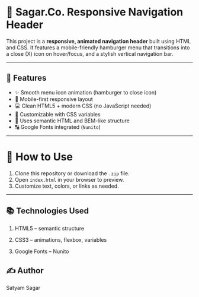 # 🧭 Sagar.Co. Responsive Navigation Header

This project is a **responsive, animated navigation header** built using HTML and CSS. It features a mobile-friendly hamburger menu that transitions into a close (X) icon on hover/focus, and a stylish vertical navigation bar.

---

## 🌟 Features

- ✨ Smooth menu icon animation (hamburger to close icon)
- 📱 Mobile-first responsive layout
- 💻 Clean HTML5 + modern CSS (no JavaScript needed)
- 🎨 Customizable with CSS variables
- 🧠 Uses semantic HTML and BEM-like structure
- 🔠 Google Fonts integrated (`Nunito`)

---

# 🚀 How to Use

1. Clone this repository or download the `.zip` file.
2. Open `index.html` in your browser to preview.
3. Customize text, colors, or links as needed.

---

## 📚 Technologies Used

1. HTML5 – semantic structure

2. CSS3 – animations, flexbox, variables

3. Google Fonts – Nunito

## ✍️ Author
Satyam Sagar



